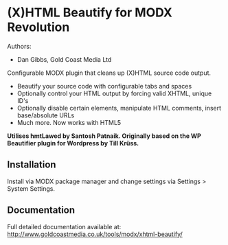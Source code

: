 (X)HTML Beautify for MODX Revolution
=========================================
Authors:
- Dan Gibbs, Gold Coast Media Ltd

Configurable MODX plugin that cleans up (X)HTML source code output.

- Beautify your source code with configurable tabs and spaces
- Optionally control your HTML output by forcing valid XHTML, unique ID's
- Optionally disable certain elements, manipulate HTML comments, insert base/absolute URLs
- Much more. Now works with HTML5

**Utilises hmtLawed by Santosh Patnaik. Originally based on the WP Beautifier plugin for Wordpress by Till Krüss.**

Installation
-----------
Install via MODX package manager and change settings via Settings > System Settings.

Documentation
------------
Full detailed documentation available at:
http://www.goldcoastmedia.co.uk/tools/modx/xhtml-beautify/
